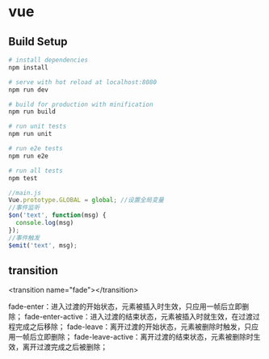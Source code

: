 # vue

## Build Setup

``` bash
# install dependencies
npm install

# serve with hot reload at localhost:8080
npm run dev

# build for production with minification
npm run build

# run unit tests
npm run unit

# run e2e tests
npm run e2e

# run all tests
npm test

```

```js
//main.js
Vue.prototype.GLOBAL = global; //设置全局变量
//事件监听
$on('text', function(msg) {
  console.log(msg)
});
//事件触发
$emit('text', msg);

```

## transition
\<transition name="fade">\</transition>

fade-enter：进入过渡的开始状态，元素被插入时生效，只应用一帧后立即删除；
fade-enter-active：进入过渡的结束状态，元素被插入时就生效，在过渡过程完成之后移除；
fade-leave：离开过渡的开始状态，元素被删除时触发，只应用一帧后立即删除；
fade-leave-active：离开过渡的结束状态，元素被删除时生效，离开过渡完成之后被删除；